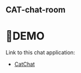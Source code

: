 ## CAT-chat-room

# :dizzy:DEMO

Link to this chat application:

- [CatChat](https://chat-app-cat.netlify.app/)
